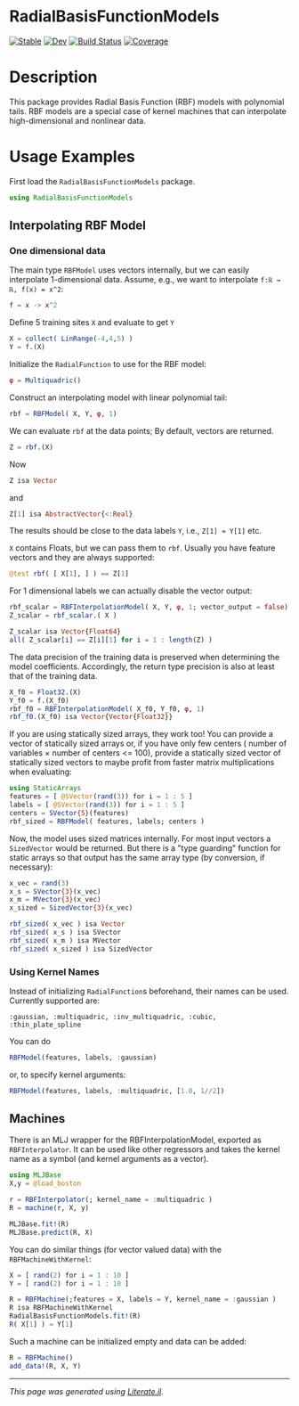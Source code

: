 # RadialBasisFunctionModels

[![Stable](https://img.shields.io/badge/docs-stable-blue.svg)](https://manuelbb-upb.github.io/RadialBasisFunctionModels.jl/stable)
[![Dev](https://img.shields.io/badge/docs-dev-blue.svg)](https://manuelbb-upb.github.io/RadialBasisFunctionModels.jl/dev)
[![Build Status](https://github.com/manuelbb-upb/RadialBasisFunctionModels.jl/workflows/CI/badge.svg)](https://github.com/manuelbb-upb/RadialBasisFunctionModels.jl/actions)
[![Coverage](https://codecov.io/gh/manuelbb-upb/RadialBasisFunctionModels.jl/branch/master/graph/badge.svg)](https://codecov.io/gh/manuelbb-upb/RadialBasisFunctionModels.jl)

# Description
This package provides Radial Basis Function (RBF) models with polynomial tails.
RBF models are a special case of kernel machines that can interpolate high-dimensional
and nonlinear data.

# Usage Examples

First load the `RadialBasisFunctionModels` package.

```julia
using RadialBasisFunctionModels
```

## Interpolating RBF Model

### One dimensional data
The main type `RBFModel` uses vectors internally, but we can easily
interpolate 1-dimensional data.
Assume, e.g., we want to interpolate ``f:ℝ → ℝ, f(x) = x^2``:

```julia
f = x -> x^2
```

Define 5 training sites `X` and evaluate to get `Y`

```julia
X = collect( LinRange(-4,4,5) )
Y = f.(X)
```

Initialize the `RadialFunction` to use for the RBF model:

```julia
φ = Multiquadric()
```

Construct an interpolating model with linear polynomial tail:

```julia
rbf = RBFModel( X, Y, φ, 1)
```

We can evaluate `rbf` at the data points;
By default, vectors are returned.

```julia
Z = rbf.(X)
```

Now

```julia
Z isa Vector
```

and

```julia
Z[1] isa AbstractVector{<:Real}
```

The results should be close to the data labels `Y`, i.e., `Z[1] ≈ Y[1]` etc.

`X` contains Floats, but we can pass them to `rbf`.
Usually you have feature vectors and they are always supported:

```julia
@test rbf( [ X[1], ] ) == Z[1]
```

For 1 dimensional labels we can actually disable the vector output:

```julia
rbf_scalar = RBFInterpolationModel( X, Y, φ, 1; vector_output = false)
Z_scalar = rbf_scalar.( X )

Z_scalar isa Vector{Float64}
all( Z_scalar[i] == Z[i][1] for i = 1 : length(Z) )
```

The data precision of the training data is preserved when determining the model
coefficients.
Accordingly, the return type precision is also at least that of the training data.

```julia
X_f0 = Float32.(X)
Y_f0 = f.(X_f0)
rbf_f0 = RBFInterpolationModel( X_f0, Y_f0, φ, 1)
rbf_f0.(X_f0) isa Vector{Vector{Float32}}
```

If you are using statically sized arrays, they work too!
You can provide a vector of statically sized arrays or, if
you have only few centers ( number of variables × number of centers <= 100),
provide a statically sized vector of statically sized vectors to maybe profit
from faster matrix multiplications when evaluating:

```julia
using StaticArrays
features = [ @SVector(rand(3)) for i = 1 : 5 ]
labels = [ @SVector(rand(3)) for i = 1 : 5 ]
centers = SVector{5}(features)
rbf_sized = RBFModel( features, labels; centers )
```

Now, the model uses sized matrices internally.
For most input vectors a `SizedVector` would be returned.
But there is a "type guarding" function for static arrays so that output has the same
array type (by conversion, if necessary):

```julia
x_vec = rand(3)
x_s = SVector{3}(x_vec)
x_m = MVector{3}(x_vec)
x_sized = SizedVector{3}(x_vec)

rbf_sized( x_vec ) isa Vector
rbf_sized( x_s ) isa SVector
rbf_sized( x_m ) isa MVector
rbf_sized( x_sized ) isa SizedVector
```

### Using Kernel Names

Instead of initializing `RadialFunction`s beforehand,
their names can be used. Currently supported are:
```
:gaussian, :multiquadric, :inv_multiquadric, :cubic, :thin_plate_spline
```

You can do

```julia
RBFModel(features, labels, :gaussian)
```

or, to specify kernel arguments:

```julia
RBFModel(features, labels, :multiquadric, [1.0, 1//2])
```

## Machines

There is an MLJ wrapper for the RBFInterpolationModel, exported as `RBFInterpolator`.
It can be used like other regressors and takes the kernel name as a symbol (and kernel arguments as a vector).

```julia
using MLJBase
X,y = @load_boston

r = RBFInterpolator(; kernel_name = :multiquadric )
R = machine(r, X, y)

MLJBase.fit!(R)
MLJBase.predict(R, X)
```

You can do similar things (for vector valued data) with the `RBFMachineWithKernel`:

```julia
X = [ rand(2) for i = 1 : 10 ]
Y = [ rand(2) for i = 1 : 10 ]

R = RBFMachine(;features = X, labels = Y, kernel_name = :gaussian )
R isa RBFMachineWithKernel
RadialBasisFunctionModels.fit!(R)
R( X[1] ) ≈ Y[1]
```

Such a machine can be initialized empty and data can be added:

```julia
R = RBFMachine()
add_data!(R, X, Y)
```

---

*This page was generated using [Literate.jl](https://github.com/fredrikekre/Literate.jl).*

